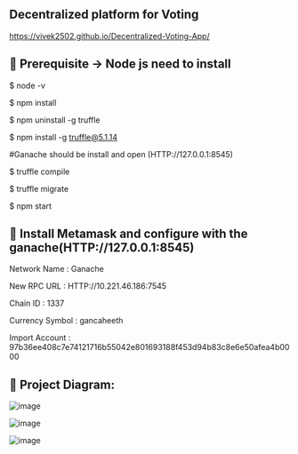 ## Decentralized platform for Voting

https://vivek2502.github.io/Decentralized-Voting-App/

## 🔧 Prerequisite -> Node js need to install

  $ node -v
  
  $ npm install
  
  $ npm uninstall -g truffle
  
  $ npm install -g truffle@5.1.14
  
  #Ganache should be install and open (HTTP://127.0.0.1:8545)
  
  $ truffle compile
  
  $ truffle migrate
  
  $ npm start
  
## 🔧 Install Metamask and configure with the ganache(HTTP://127.0.0.1:8545)

Network Name : Ganache

New RPC URL : HTTP://10.221.46.186:7545

Chain ID : 1337

Currency Symbol : gancaheeth

Import Account : 97b36ee408c7e74121716b55042e801693188f453d94b83c8e6e50afea4b0000

## 🔧 Project Diagram:

![image](https://user-images.githubusercontent.com/42957988/179393896-9438fbd6-db16-46c2-a69d-b88e27e59e5e.png)

![image](https://user-images.githubusercontent.com/42957988/179393945-d34901e0-c2f7-4593-ac67-18f875df17f7.png)

![image](https://user-images.githubusercontent.com/42957988/179393984-bad3676e-3372-4113-8646-c03d7c554d12.png)




